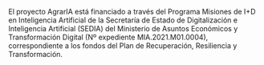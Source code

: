 El proyecto AgrarIA está financiado a través del Programa Misiones de I+D en Inteligencia Artificial de la Secretaría de Estado de Digitalización e Inteligencia Artificial (SEDIA) del Ministerio de Asuntos Económicos y Transformación Digital (Nº expediente MIA.2021.M01.0004), correspondiente a los fondos del Plan de Recuperación, Resiliencia y Transformación.